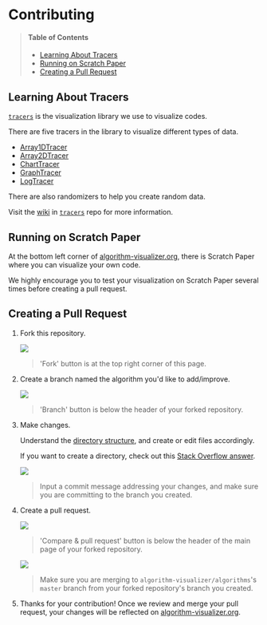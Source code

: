 # Contributing

> #### Table of Contents
> - [Learning About Tracers](#learning-about-tracers)
> - [Running on Scratch Paper](#running-on-scratch-paper)
> - [Creating a Pull Request](#creating-a-pull-request)

## Learning About Tracers

[`tracers`](https://github.com/algorithm-visualizer/tracers) is the visualization library we use to visualize codes.

There are five tracers in the library to visualize different types of data.

- [Array1DTracer](https://github.com/algorithm-visualizer/tracers/wiki/Array1DTracer)
- [Array2DTracer](https://github.com/algorithm-visualizer/tracers/wiki/Array2DTracer)
- [ChartTracer](https://github.com/algorithm-visualizer/tracers/wiki/ChartTracer)
- [GraphTracer](https://github.com/algorithm-visualizer/tracers/wiki/GraphTracer)
- [LogTracer](https://github.com/algorithm-visualizer/tracers/wiki/LogTracer)

There are also randomizers to help you create random data.

Visit the [wiki](https://github.com/algorithm-visualizer/tracers/wiki) in [`tracers`](https://github.com/algorithm-visualizer/tracers) repo for more information.

## Running on Scratch Paper

At the bottom left corner of [algorithm-visualizer.org](https://algorithm-visualizer.org/), there is Scratch Paper where you can visualize your own code.

We highly encourage you to test your visualization on Scratch Paper several times before creating a pull request.

## Creating a Pull Request

1. Fork this repository.

    ![](https://github.com/algorithm-visualizer/algorithms/blob/master/.images/contributing/fork.png)
    > 'Fork' button is at the top right corner of this page.

2. Create a branch named the algorithm you'd like to add/improve.

    ![](https://github.com/algorithm-visualizer/algorithms/blob/master/.images/contributing/create_branch.png)
    > 'Branch' button is below the header of your forked repository.
    
3. Make changes.

    Understand the [directory structure](https://github.com/algorithm-visualizer/algorithm-visualizer/blob/master/PROJECT_DETAILS.md#algorithms), and create or edit files accordingly.
    
    If you want to create a directory, check out this [Stack Overflow answer](https://stackoverflow.com/questions/18773598/creating-folders-inside-github-com-repo-without-using-git).
    
    ![](https://github.com/algorithm-visualizer/algorithms/blob/master/.images/contributing/commit_changes.png)
    > Input a commit message addressing your changes, and make sure you are committing to the branch you created.

4. Create a pull request.

    ![](https://github.com/algorithm-visualizer/algorithms/blob/master/.images/contributing/compare_and_pull_request.png)
    > 'Compare & pull request' button is below the header of the main page of your forked repository.

    ![](https://github.com/algorithm-visualizer/algorithms/blob/master/.images/contributing/open_pull_request.png)
    > Make sure you are merging to `algorithm-visualizer/algorithms`'s `master` branch from your forked repository's branch you created.
    
5. Thanks for your contribution! Once we review and merge your pull request, your changes will be reflected on [algorithm-visualizer.org](https://algorithm-visualizer.org/).
